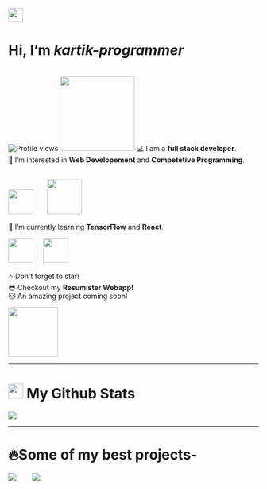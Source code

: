 <img src="https://github.com/TheDudeThatCode/TheDudeThatCode/raw/master/Assets/Hi.gif" width="29px" style="max-width: 100%;"><h1> Hi, I’m ***kartik-programmer***</h1><br>
![Profile views](https://gpvc.arturio.dev/BinaryKartik) 
<img src="https://camo.githubusercontent.com/63371d36886ee658f5a97401f393e1ab1684b2fd3de674b8f5efc7d410b2a3d0/68747470733a2f2f6d656469612e67697068792e636f6d2f6d656469612f57556c706c634d704f43456d5447427442572f67697068792e676966" width=150>
💻 I am a **full stack developer**.<br>
👀 I’m interested in **Web Developement** and **Competetive Programming**.<p><br>
<img src="https://upload.wikimedia.org/wikipedia/commons/thumb/c/c3/Python-logo-notext.svg/768px-Python-logo-notext.svg.png" width=50>&nbsp;&nbsp;&nbsp;&nbsp;&nbsp;&nbsp;
<img src="https://www.pngall.com/wp-content/uploads/2016/07/Web-Development-Download-PNG.png" width=70></p>
🌱 I’m currently learning **TensorFlow** and **React**. <br>
<p><img src="https://cdn-images-1.medium.com/max/1200/1*iDQvKoz7gGHc6YXqvqWWZQ.png" width=50>&nbsp;&nbsp;&nbsp;&nbsp;
  <img src="https://upload.wikimedia.org/wikipedia/commons/thumb/3/32/OpenCV_Logo_with_text_svg_version.svg/1200px-OpenCV_Logo_with_text_svg_version.svg.png" width=50>
</p>

⭐ Don't forget to star!<br>
😎 Checkout my **Resumister Webapp!**<br>
🐱‍ An amazing project coming soon!<br>

<img src="https://media4.giphy.com/media/cebnL50gs0QJi53Yuj/giphy.gif?cid=6c09b9523emsa7xcvqmaff30kzbf4qtosj03d832lpwf3dug&rid=giphy.gif&ct=s" width="100px">
<hr size="5">
<div>
  <h1>
    <img src="https://image.flaticon.com/icons/png/512/432/432548.png" width="30px">
    My Github Stats
  </h1>
<img src="https://github-readme-stats.vercel.app/api?username=BinaryKartik">
</div>
<div>
  <hr size="5">
  <h1>🔥Some of my best projects-</h1>
  <img src="https://github-readme-stats.vercel.app/api/pin/?username=BinaryKartik&repo=Resumister">&nbsp;&nbsp;&nbsp;&nbsp;&nbsp;&nbsp;&nbsp;
  <img src="https://github-readme-stats.vercel.app/api/pin/?username=BinaryKartik&repo=HonouringOurSoldiers">
  </div>
<!---
kartik-programmer/BinaryKartik is a ✨ special ✨ repository because its `README.md` (this file) appears on your GitHub profile.
You can click the Preview link to take a look at your changes.
--->
